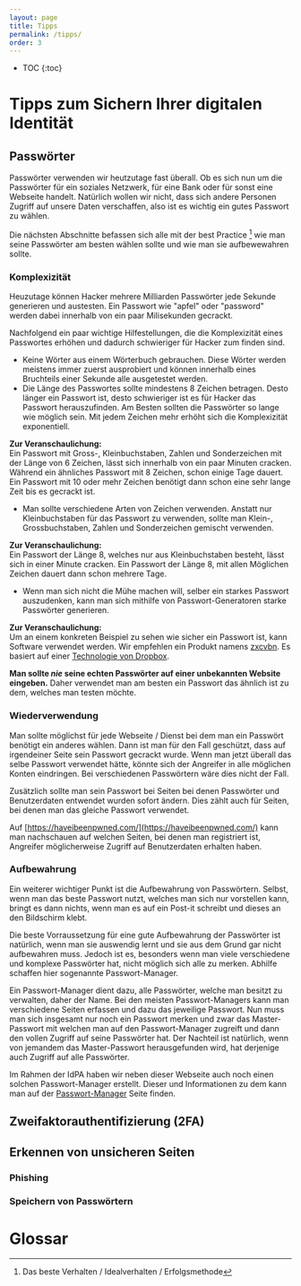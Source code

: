 ```yaml
---
layout: page
title: Tipps
permalink: /tipps/
order: 3
---
```

* TOC
{:toc}

# Tipps zum Sichern Ihrer digitalen Identität

## Passwörter
Passwörter verwenden wir heutzutage fast überall. Ob es sich nun um die Passwörter für ein soziales Netzwerk, für eine Bank oder für sonst eine Webseite handelt. Natürlich wollen wir nicht, dass sich andere Personen Zugriff auf unsere Daten verschaffen, also ist es wichtig ein gutes Passwort zu wählen.

Die nächsten Abschnitte befassen sich alle mit der best Practice [^1] wie man seine Passwörter am besten wählen sollte und wie man sie aufbewewahren sollte.

### Komplexizität
Heuzutage können Hacker mehrere Milliarden Passwörter jede Sekunde generieren und austesten. Ein Passwort wie "apfel" oder "password" werden dabei innerhalb von ein paar Milisekunden gecrackt.

Nachfolgend ein paar wichtige Hilfestellungen, die die Komplexizität eines Passwortes erhöhen und dadurch schwieriger für Hacker zum finden sind.
 - Keine Wörter aus einem Wörterbuch gebrauchen. Diese Wörter werden meistens immer zuerst ausprobiert und können innerhalb eines Bruchteils einer Sekunde alle ausgetestet werden.
 - Die Länge des Passwortes sollte mindestens 8 Zeichen betragen. Desto länger ein Passwort ist, desto schwieriger ist es für Hacker das Passwort herauszufinden. Am Besten sollten die Passwörter so lange wie möglich sein. Mit jedem Zeichen mehr erhöht sich die Komplexizität exponentiell.
 
 **Zur Veranschaulichung:**  
 Ein Passwort mit Gross-, Kleinbuchstaben, Zahlen und Sonderzeichen mit der Länge von 6 Zeichen, lässt sich innerhalb von ein paar Minuten cracken. Während ein ähnliches Passwort mit 8 Zeichen, schon einige Tage dauert. Ein Passwort mit 10 oder mehr Zeichen benötigt dann schon eine sehr lange Zeit bis es gecrackt ist.
 - Man sollte verschiedene Arten von Zeichen verwenden. Anstatt nur Kleinbuchstaben für das Passwort zu verwenden, sollte man Klein-, Grossbuchstaben, Zahlen und Sonderzeichen gemischt verwenden.

 **Zur Veranschaulichung:**  
 Ein Passwort der Länge 8, welches nur aus Kleinbuchstaben besteht, lässt sich in einer Minute cracken. Ein Passwort der Länge 8, mit allen Möglichen Zeichen dauert dann schon mehrere Tage.
 
- Wenn man sich nicht die Mühe machen will, selber ein starkes Passwort auszudenken, kann man sich mithilfe von Passwort-Generatoren starke Passwörter generieren.

 **Zur Veranschaulichung:**  
 Um an einem konkreten Beispiel zu sehen wie sicher ein Passwort ist, kann Software verwendet werden. Wir empfehlen ein Produkt namens [zxcvbn](https://www.bennish.net/password-strength-checker/). Es basiert auf einer [Technologie von Dropbox](https://blogs.dropbox.com/tech/2012/04/zxcvbn-realistic-password-strength-estimation/). 

**Man sollte *nie* seine echten Passwörter auf einer unbekannten Website eingeben.** Daher verwendet man am besten ein Passwort das ähnlich ist zu dem, welches man testen möchte.

### Wiederverwendung
Man sollte möglichst für jede Webseite / Dienst bei dem man ein Passwört benötigt ein anderes wählen. Dann ist man für den Fall geschützt, dass auf irgendeiner Seite sein Passwort gecrackt wurde. Wenn man jetzt überall das selbe Passwort verwendet hätte, könnte sich der Angreifer in alle möglichen Konten eindringen. Bei verschiedenen Passwörtern wäre dies nicht der Fall.

Zusätzlich sollte man sein Passwort bei Seiten bei denen Passwörter und Benutzerdaten entwendet wurden sofort ändern. Dies zählt auch für Seiten, bei denen man das gleiche Passwort verwendet.

Auf [https://haveibeenpwned.com/](https://haveibeenpwned.com/) kann man nachschauen auf welchen Seiten, bei denen man registriert ist, Angreifer möglicherweise Zugriff auf Benutzerdaten erhalten haben.

### Aufbewahrung
Ein weiterer wichtiger Punkt ist die Aufbewahrung von Passwörtern. Selbst, wenn man das beste Passwort nutzt, welches man sich nur vorstellen kann, bringt es dann nichts, wenn man es auf ein Post-it schreibt und dieses an den Bildschirm klebt.

Die beste Vorraussetzung für eine gute Aufbewahrung der Passwörter ist natürlich, wenn man sie auswendig lernt und sie aus dem Grund gar nicht aufbewahren muss. Jedoch ist es, besonders wenn man viele verschiedene und komplexe Passwörter hat, nicht möglich sich alle zu merken. Abhilfe schaffen hier sogenannte Passwort-Manager. 

Ein Passwort-Manager dient dazu, alle Passwörter, welche man besitzt zu verwalten, daher der Name. Bei den meisten Passwort-Managers kann man verschiedene Seiten erfassen und dazu das jeweilige Passwort. Nun muss man sich insgesamt nur noch ein Passwort merken und zwar das Master-Passwort mit welchen man auf den Passwort-Manager zugreift und dann den vollen Zugriff auf seine Passwörter hat. Der Nachteil ist natürlich, wenn von jemandem das Master-Passwort herausgefunden wird, hat derjenige auch Zugriff auf alle Passwörter.

Im Rahmen der IdPA haben wir neben dieser Webseite auch noch einen solchen Passwort-Manager erstellt. Dieser und Informationen zu dem kann man auf der [Passwort-Manager](/passwort-manager) Seite finden.

## Zweifaktorauthentifizierung (2FA)

## Erkennen von unsicheren Seiten

### Phishing

### Speichern von Passwörtern

# Glossar

[^1]: Das beste Verhalten / Idealverhalten / Erfolgsmethode
